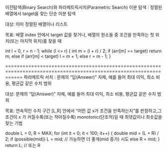 이진탐색(Binary Search)와 파라메트릭서치(Parametric Search)
이분 탐색      : 정렬된 배열에서 target을 찾는 단순 이분 탐색

대상: 이미 정렬된 배열이나 리스트

목표: 배열 index 안에서 target 값을 찾거나,
배열의 원소들 중 조건을 만족하는 첫 위치(또는 마지막 위치)를 찾을 때

int l = 0, r = n - 1;
while (l <= r) {
    int m = (l + r) / 2;
    if (arr[m] == target) return m;
    else if (arr[m] < target) l = m + 1;
    else r = m - 1;
}

==================================================================================================================
파라메트릭 서치 : 문제의 “답(Answer)” 자체, 예를 들어 최대 이익, 최소 비용, 평균값 같은 수치 범위

대상: 문제의 “답(Answer)” 자체, 예를 들어 최대 이익, 최소 비용, 평균값 같은 수치 범위

목표: 연속적인 수치 구간 
[L,R] 안에서
“어떤 값 x가 조건을 만족하는지”를 판정하고,그 조건이 𝑥 가 커질수록(또는 작아질수록) monotonic(단조적)일 때
최댓값이나 최솟값을 찾는 기법

double L = 0, R = MAX;
for (int it = 0; it < 100; it++) {
    double mid = (L + R) / 2;
    if (possible(mid)) L = mid;  // 가능하면 더 좋게(mid 증가) 시도
    else R = mid;
}
return L;  // 또는 R
